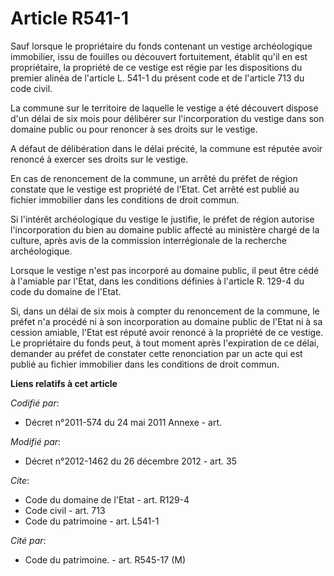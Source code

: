 # Article R541-1

Sauf lorsque le propriétaire du fonds contenant un vestige archéologique immobilier, issu de fouilles ou découvert
fortuitement, établit qu'il en est propriétaire, la propriété de ce vestige est régie par les dispositions du premier alinéa
de l'article L. 541-1 du présent code et de l'article 713 du code civil. 

La commune sur le territoire de laquelle le vestige a été découvert dispose d'un délai de six mois pour délibérer sur
l'incorporation du vestige dans son domaine public ou pour renoncer à ses droits sur le vestige. 

A défaut de délibération dans le délai précité, la commune est réputée avoir renoncé à exercer ses droits sur le vestige. 

En cas de renoncement de la commune, un arrêté du préfet de région constate que le vestige est propriété de l'Etat. Cet
arrêté est publié au fichier immobilier     dans les conditions de droit commun. 

Si l'intérêt archéologique du vestige le justifie, le préfet de région autorise l'incorporation du bien au domaine public
affecté au ministère chargé de la culture, après avis de la commission interrégionale de la recherche archéologique. 

Lorsque le vestige n'est pas incorporé au domaine public, il peut être cédé à l'amiable par l'Etat, dans les conditions
définies à l'article R. 129-4 du code du domaine de l'Etat. 

Si, dans un délai de six mois à compter du renoncement de la commune, le préfet n'a procédé ni à son incorporation au domaine
public de l'Etat ni à sa cession amiable, l'Etat est réputé avoir renoncé à la propriété de ce vestige. Le propriétaire du
fonds peut, à tout moment après l'expiration de ce délai, demander au préfet de constater cette renonciation par un acte qui
est publié au fichier immobilier     dans les conditions de droit commun.

**Liens relatifs à cet article**

_Codifié par_:

  - Décret n°2011-574 du 24 mai 2011 Annexe - art.

_Modifié par_:

  - Décret n°2012-1462 du 26 décembre 2012 - art. 35

_Cite_:

  - Code du domaine de l'Etat - art. R129-4
  - Code civil - art. 713
  - Code du patrimoine - art. L541-1

_Cité par_:

  - Code du patrimoine. - art. R545-17 (M)
